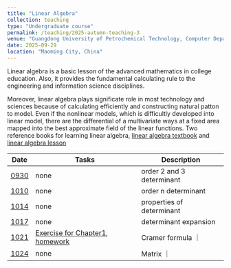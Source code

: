 ```yaml
---
title: "Linear Algebra"
collection: teaching
type: "Undergraduate course"
permalink: /teaching/2025-autumn-teaching-3
venue: "Guangdong University of Petrochemical Technology, Computer Department"
date: 2025-09-29
location: "Maoming City, China"
---
```


Linear algebra is a basic lesson of the advanced mathematics in college education. Also, it provides the fundamental calculating rule to the engineering and information science disciplines.


Moreover, linear algebra plays significate role in most technology and sciences because of calculating efficiently and constructing natural patton to model. Even if the nonlinear models, which is difficultly developed into linear model, there are the differential of a multivariate ways at a fixed area mapped into the best approximate field of the linear functions. Two reference books for learning linear algebra, [linear algebra textbook](https://www.math.pku.edu.cn/teachers/anjp/textbook.pdf) and [linear algebra lesson](https://innovation-activities.oss-cn-beijing.aliyuncs.com/27/mswcWkh7iX.pdf)

| Date     | Tasks      | Description |
| -------- | ---------- | ----------- |
| [0930](/files/2025_2_LM/0930_0101.pptx) | none | order 2 and 3 determinant |
| [1010](/files/2025_2_LM/1005_0102.pptx) | none | order n determinant       |
| [1014](/files/2025_2_LM/1007_0103.pptx) | none | properties of determinant |
| [1017](/files/2025_2_LM/1010_0104.pptx) | none | determinant expansion     |
| [1021](/files/2025_2_LM/1017_0105.pptx) | [Exercise for Chapter1](/files/2025_2_LM/1017_exercise_chapter01_determinant.pdf), [homework](/files/2025_2_LM/1017_homework.pdf)  |  Cramer formula ｜
| [1024](/files/2025_2_LM/1021_0201.pptx) | none |  Matrix                  ｜
